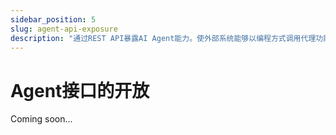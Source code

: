 ```yaml
---
sidebar_position: 5
slug: agent-api-exposure
description: "通过REST API暴露AI Agent能力。使外部系统能够以编程方式调用代理功能。"
---
```


# Agent接口的开放

Coming soon...

